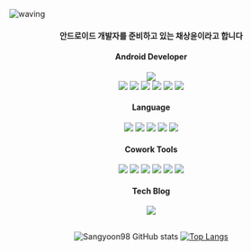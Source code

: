 ![waving](https://capsule-render.vercel.app/api?type=waving&height=100&fontAlign=80&fontAlignY=40&color=gradient)

<div align="center">
  
  #### 안드로이드 개발자를 준비하고 있는 채상윤이라고 합니다
  
  #### Android Developer
  <img src="https://img.shields.io/badge/android-3DDC84?style=flat-square&logo=android&logoColor=white"><br>
  <img src="https://img.shields.io/badge/material design-757575?style=flat-square&logo=material design&logoColor=white">
  <img src="https://img.shields.io/badge/retrofit2-48B983?style=flat-square">
  <img src="https://img.shields.io/badge/firebase-FFCA28?style=flat-square&logo=firebase&logoColor=white">
  <img src="https://img.shields.io/badge/MVVM Architecture-000000?style=flat-square">
  <img src="https://img.shields.io/badge/kotlin coroutines-7F52FF?style=flat-square&logo=kotlin&logoColor=white">
  <img src="https://img.shields.io/badge/kotlin flow-7F52FF?style=flat-square&logo=kotlin&logoColor=white">
  <!-- <img src="https://img.shields.io/badge/jetpack compose-4285F4?style=for-the-badge&logo=jetpack compose&logoColor=white"> -->
  
  #### Language
  <img src="https://img.shields.io/badge/c-A8B9CC?style=flat-square&logo=c&logoColor=white">
  <img src="https://img.shields.io/badge/kotlin-7F52FF?style=flat-square&logo=kotlin&logoColor=white">
  <img src="https://img.shields.io/badge/java-F7DF1E?style=flat-square&logo=java&logoColor=white">
  <img src="https://img.shields.io/badge/html-E34F26?style=flat-square&logo=html5&logoColor=white">
  <img src="https://img.shields.io/badge/css-1572B6?style=flat-square&logo=css3&logoColor=white">
  
  #### Cowork Tools
  <img src="https://img.shields.io/badge/git-F05032?style=flat-square&logo=git&logoColor=white">
  <img src="https://img.shields.io/badge/github-181717?style=flat-square&logo=github&logoColor=white">
  <img src="https://img.shields.io/badge/jira-0052CC?style=flat-square&logo=jira&logoColor=white">
  <img src="https://img.shields.io/badge/slack-4A154B?style=flat-square&logo=slack&logoColor=white">
  <img src="https://img.shields.io/badge/figma-F24E1E?style=flat-square&logo=figma&logoColor=white">
  <img src="https://img.shields.io/badge/postman-FF6C37?style=flat-square&logo=postman&logoColor=white">
  
  #### Tech Blog
  [<img src="https://img.shields.io/badge/Sangyoooooon-000000?style=flat-square&logo=tistory&logoColor=white">](https://sangyoon98.tistory.com/)
  
  ##
  ![Sangyoon98 GitHub stats](https://github-readme-stats.vercel.app/api?username=Sangyoon98&show_icons=true&theme=transparent)
  [![Top Langs](https://github-readme-stats.vercel.app/api/top-langs/?username=Sangyoon98&layout=compact&theme=transparent&langs_count=10)](https://github.com/anuraghazra/github-readme-stats)
  
</div>
